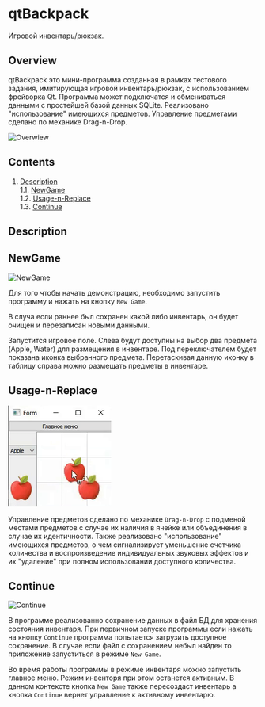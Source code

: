 # qtBackpack

Игровой инвентарь/рюкзак. 

## Overview

qtBackpack это мини-программа созданная в рамках тестового задания, имитирующая игровой инвентарь/рюкзак, с использованием фрейворка Qt.
Программа может подключатся и обмениваться данными с простейшей базой данных SQLite.
Реализовано "использование" имеющихся предметов.
Управление предметами сделано по механике Drag-n-Drop. 

![Overwiew](misc/images/overview.gif)

## Contents

1. [Description](#Description) \
    1.1. [NewGame](#NewGame) \
    1.2. [Usage-n-Replace](#Usage-n-Replace) \
    1.3. [Continue](#Continue)

## Description 

## NewGame
![NewGame](misc/images/New-Game.gif)

Для того чтобы начать демонстрацию, необходимо запустить программу и нажать на кнопку  `New Game`.

В случа если раннее был сохранен какой либо инвентарь, он будет очищен и перезаписан новыми данными.

Запустится игровое поле. Слева будут доступны на выбор два предмета (Apple, Water) для размещения в инвентаре. Под переключателем будет показана иконка выбранного предмета. Перетаскивая данную иконку в таблицу справа можно размещать предметы в инвентаре. 

## Usage-n-Replace

![Usage-n-Replace](misc/images/Usage-n-Replace.gif)

Управление предметов сделано по механике `Drag-n-Drop` с подменой местами предметов с случае их наличия в ячейке или объединения в случае их идентичности. Также реализовано "использование" имеющихся предметов, о чем сигнализирует уменьшение счетчика количества и воспроизведение индивидуальных звуковых эффектов и их "удаление" при полном использовании доступного количества.

## Continue

![Continue](misc/images/Continue.gif)

В программе реализованно сохранение данных в файл БД для хранения состояния инвентаря. При первичном запуске программы если нажать на кнопку `Continue` программа попытается загрузить доступное сохранение. В случае если файл с сохранением небыл найден то приложение запуститься в режиме `New Game`.

Во время работы программы в режиме инвентаря можно запустить главное меню. 
Режим инвенторя при этом останется активным. В данном контексте кнопка `New Game` также пересоздаст инвентарь а кнопка `Continue` вернет управление к активному инвентарю.